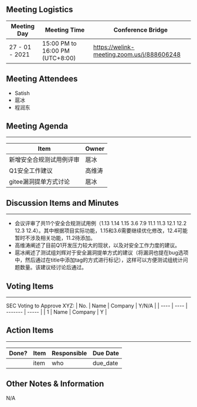 ## Meeting Logistics

| Meeting Day    | Meeting Time                    | Conference Bridge                          |
| -------------- | ------------------------------- | ------------------------------------------ |
| 27 - 01 - 2021 | 15:00 PM to 16:00 PM (UTC+8:00) | https://welink-meeting.zoom.us/j/888606248 |

## Meeting Attendees
- Satish
- 扈冰
- 程润东


## Meeting Agenda

** **
| Item | Owner |
| ---- | ----- |
|新增安全合规测试用例评审      | 扈冰  |
| Q1安全工作建议   |    高维涛   |
| gitee漏洞提单方式讨论   |    扈冰   |


## Discussion Items and Minutes

** **
- 会议评审了共11个安全合规测试用例（1.13  1.14  1.15  3.6  7.9  11.1  11.3  12.1  12.2  12.3  12.4）。其中根据项目实际功能，1.15和3.6需要继续优化修改，12.4可能暂时不涉及相关功能，11.2待添加。
- 高维涛阐述了目前Q1开发压力较大的现状，以及对安全工作力度的建议。
- 扈冰阐述了测试组刘辉对于安全漏洞提单方式的建议（将漏洞也提在bug选项中，然后通过在title中添加tag的方式进行标记），这样可以方便测试组统计问题数量。该建议经讨论后通过。

## Voting Items

** **
SEC Voting to Approve XYZ:
| No.  | Name | Company | Y/N/A |
| ---- | ---- | ------- | ----- |
| 1    | Name | Company | Y     |

## Action Items
** **
| Done? | Item | Responsible | Due Date |
| ----- | ---- | ----------- | -------- |
|       | item | who         | due_date |

## Other Notes & Information
N/A